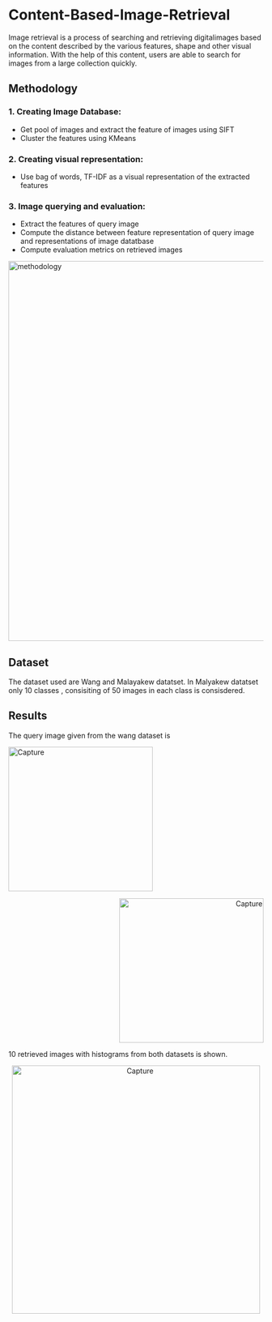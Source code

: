 # Content-Based-Image-Retrieval
Image retrieval is a process of searching and retrieving digitalimages based on the content described by the various features, shape and other visual information. With the help of this content, users are able to search for images from a large collection quickly.

## Methodology
### 1. Creating Image Database:
  - Get pool of images and extract the feature of images using SIFT
  - Cluster the features using KMeans
### 2. Creating visual representation:
  - Use bag of words, TF-IDF as a visual representation of the extracted features
### 3. Image querying and evaluation:
  - Extract the features of query image
  - Compute the distance between feature representation of query image and representations of image datatbase
  - Compute evaluation metrics on retrieved images
  
<img width="750" alt="methodology" src="https://user-images.githubusercontent.com/128280752/226164702-6b7ee8f2-a774-47a0-aa5f-8f97dad71471.png">

## Dataset
The dataset used are Wang and Malayakew datatset. In Malyakew datatset only 10 classes , consisiting of 50 images in each class is consisdered.

## Results
The query image given from the wang dataset is
<p align="left">
<img width="285" alt="Capture" src="https://user-images.githubusercontent.com/128280752/226165448-1a3a38a3-2e04-4d15-8f7b-5d71aca6f070.PNG">
</p>
<p align="right">
<img width="285" alt="Capture" src="https://user-images.githubusercontent.com/128280752/226165448-1a3a38a3-2e04-4d15-8f7b-5d71aca6f070.PNG">
</p>

10 retrieved images with histograms from both datasets is shown.
<p align="center">
<img width="490" alt="Capture" src="https://user-images.githubusercontent.com/128280752/226165043-85ca115d-9ab9-471c-a962-2c18704685a2.PNG">
</p>

